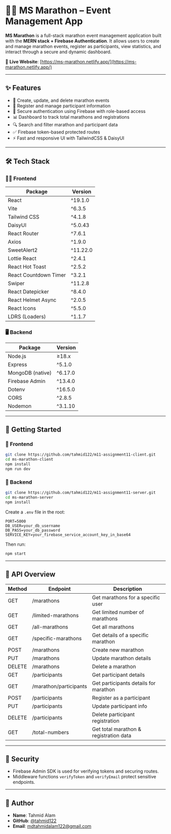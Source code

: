 # 🏃‍♂️ MS Marathon – Event Management App

**MS Marathon** is a full-stack marathon event management application built with the **MERN stack + Firebase Authentication**. It allows users to create and manage marathon events, register as participants, view statistics, and interact through a secure and dynamic dashboard.

🔗 **Live Website**: [https://ms-marathon.netlify.app/](https://ms-marathon.netlify.app/)

---

## ✨ Features

- 📅 Create, update, and delete marathon events
- 👥 Register and manage participant information
- 🔐 Secure authentication using Firebase with role-based access
- 📊 Dashboard to track total marathons and registrations
- 🔍 Search and filter marathon and participant data
- ✅ Firebase token-based protected routes
- ⚡ Fast and responsive UI with TailwindCSS & DaisyUI

---

## 🛠️ Tech Stack

### 🧑‍💻 Frontend

| Package               | Version  |
| --------------------- | -------- |
| React                 | ^19.1.0  |
| Vite                  | ^6.3.5   |
| Tailwind CSS          | ^4.1.8   |
| DaisyUI               | ^5.0.43  |
| React Router          | ^7.6.1   |
| Axios                 | ^1.9.0   |
| SweetAlert2           | ^11.22.0 |
| Lottie React          | ^2.4.1   |
| React Hot Toast       | ^2.5.2   |
| React Countdown Timer | ^3.2.1   |
| Swiper                | ^11.2.8  |
| React Datepicker      | ^8.4.0   |
| React Helmet Async    | ^2.0.5   |
| React Icons           | ^5.5.0   |
| LDRS (Loaders)        | ^1.1.7   |

### 🖥️ Backend

| Package          | Version |
| ---------------- | ------- |
| Node.js          | ≥18.x   |
| Express          | ^5.1.0  |
| MongoDB (native) | ^6.17.0 |
| Firebase Admin   | ^13.4.0 |
| Dotenv           | ^16.5.0 |
| CORS             | ^2.8.5  |
| Nodemon          | ^3.1.10 |

---

## 🚀 Getting Started

### 🔹 Frontend

```bash
git clone https://github.com/tahmid122/m11-assignment11-client.git
cd ms-marathon-client
npm install
npm run dev
```

### 🔹 Backend

```bash
git clone https://github.com/tahmid122/m11-assignment11-server.git
cd ms-marathon-server
npm install
```

Create a `.env` file in the root:

```
PORT=5000
DB_USER=your_db_username
DB_PASS=your_db_password
SERVICE_KEY=your_firebase_service_account_key_in_base64
```

Then run:

```bash
npm start
```

---

## 📡 API Overview

| Method | Endpoint               | Description                            |
| ------ | ---------------------- | -------------------------------------- |
| GET    | /marathons             | Get marathons for a specific user      |
| GET    | /limited-marathons     | Get limited number of marathons        |
| GET    | /all-marathons         | Get all marathons                      |
| GET    | /specific-marathons    | Get details of a specific marathon     |
| POST   | /marathons             | Create new marathon                    |
| PUT    | /marathons             | Update marathon details                |
| DELETE | /marathons             | Delete a marathon                      |
| GET    | /participants          | Get participant details                |
| GET    | /marathon/participants | Get participants details for marathon  |
| POST   | /participants          | Register as a participant              |
| PUT    | /participants          | Update participant info                |
| DELETE | /participants          | Delete participant registration        |
| GET    | /total-numbers         | Get total marathon & registration data |

---

## 🔐 Security

- Firebase Admin SDK is used for verifying tokens and securing routes.
- Middleware functions `verifyToken` and `verifyEmail` protect sensitive endpoints.

---

## 📝 Author

- **Name**: Tahmid Alam
- **GitHub**: [@tahmid122](https://www.github.com/tahmid122)
- **Email**: <mdtahmidalam122@gmail.com>
